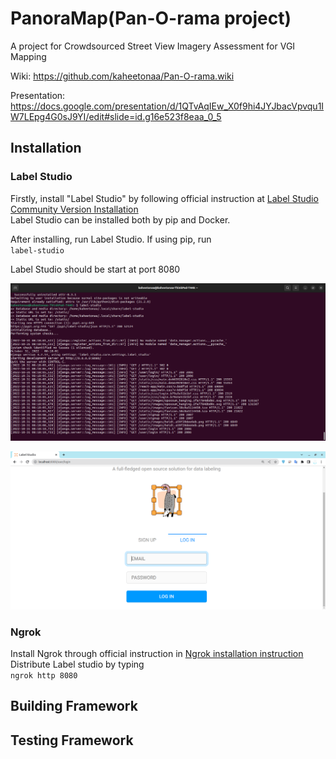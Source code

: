 # PanoraMap(Pan-O-rama  project)
</em>A project for Crowdsourced Street View Imagery Assessment for VGI Mapping </em>

Wiki: https://github.com/kaheetonaa/Pan-O-rama.wiki<br>

Presentation: https://docs.google.com/presentation/d/1QTvAqIEw_X0f9hi4JYJbacVpvqu1IW7LEpg4G0sJ9YI/edit#slide=id.g16e523f8eaa_0_5


## Installation
### Label Studio
Firstly, install "Label Studio" by following official instruction at [Label Studio Community Version Installation](https://labelstud.io/guide/install.html) <br>
Label Studio can be installed both by pip and Docker.<br>

After installing, run Label Studio. If using pip, run <br>
``label-studio``

Label Studio should be start at port 8080

![Step 1: Start the server](Assets/Guide/01-start-server.png)

![Step 2: Interface](Assets/Guide/02-Label-Studio-Interface.png)

### Ngrok
Install Ngrok through official instruction in [Ngrok installation instruction](https://ngrok.com/download) <br>
Distribute Label studio by typing <br>
``ngrok http 8080``

## Building Framework


## Testing Framework


